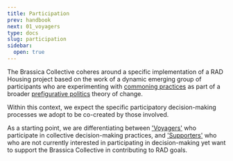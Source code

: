 ```yaml
---
title: Participation
prev: handbook
next: 01_voyagers
type: docs
slug: participation
sidebar:
  open: true
---
```


The Brassica Collective coheres around a specific implementation of a RAD Housing project based on the work of a dynamic emerging group of participants who are experimenting with [commoning practices](https://commonslibrary.org/practising-commoning/) as part of a broader [prefigurative politics](https://commonslibrary.org/prefigurative-politics-in-practice/) theory of change. 

Within this context, we expect the specific participatory decision-making processes we adopt to be co-created by those involved. 

As a starting point, we are differentiating between ['Voyagers'](/handbook/participation/voyagers/) who participate in collective decision-making practices, and ['Supporters'](/handbook/participation/supporters/) who who are not currently interested in participating in decision-making yet want to support the Brassica Collective in contributing to RAD goals. 

